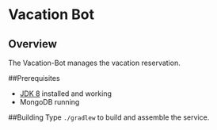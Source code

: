 # Vacation Bot

## Overview

The Vacation-Bot manages the vacation reservation.

##Prerequisites
* [JDK 8](http://www.oracle.com/technetwork/java/index.html) installed and working
* MongoDB running

##Building
Type `./gradlew` to build and assemble the service.
    